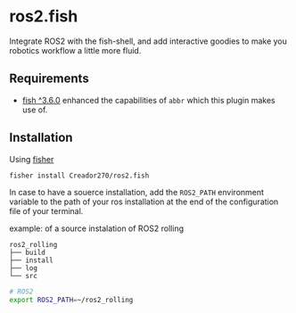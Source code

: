 # ros2.fish
Integrate ROS2 with the fish-shell, and add interactive goodies to make you robotics workflow a little more fluid.

## Requirements

- [fish ^3.6.0](https://github.com/fish-shell/fish-shell/releases/tag/3.6.0) enhanced the capabilities of `abbr` which this plugin makes use of.

## Installation

Using [fisher](https://github.com/jorgebucaran/fisher)

```sh
fisher install Creador270/ros2.fish
```
In case to have a souerce installation, add the `ROS2_PATH` environment variable to the path of your ros installation at the end of the configuration file of your terminal.

example: of a source instalation of ROS2 rolling
```
ros2_rolling
├── build
├── install
├── log
└── src
```
```sh
# ROS2
export ROS2_PATH=~/ros2_rolling
```
